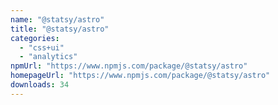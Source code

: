 ```yaml
---
name: "@statsy/astro"
title: "@statsy/astro"
categories:
  - "css+ui"
  - "analytics"
npmUrl: "https://www.npmjs.com/package/@statsy/astro"
homepageUrl: "https://www.npmjs.com/package/@statsy/astro"
downloads: 34
---
```


